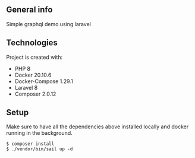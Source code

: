 ## General info
Simple graphql demo using laravel

## Technologies
Project is created with:
* PHP 8
* Docker 20.10.6
* Docker-Compose 1.29.1
* Laravel 8
* Composer 2.0.12

## Setup
Make sure to have all the dependencies above installed locally and docker running in the background.

```
$ composer install
$ ./vendor/bin/sail up -d 
```
